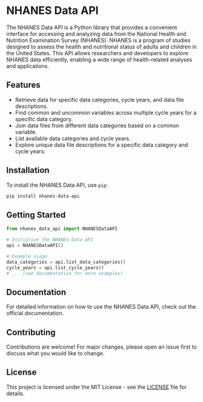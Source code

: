 # NHANES Data API

The NHANES Data API is a Python library that provides a convenient interface for accessing and analyzing data from the National Health and Nutrition Examination Survey (NHANES). NHANES is a program of studies designed to assess the health and nutritional status of adults and children in the United States. This API allows researchers and developers to explore NHANES data efficiently, enabling a wide range of health-related analyses and applications.

## Features

- Retrieve data for specific data categories, cycle years, and data file descriptions.
- Find common and uncommon variables across multiple cycle years for a specific data category.
- Join data files from different data categories based on a common variable.
- List available data categories and cycle years.
- Explore unique data file descriptions for a specific data category and cycle years.

## Installation

To install the NHANES Data API, use `pip`:

```bash
pip install nhanes-data-api
```

## Getting Started

```python
from nhanes_data_api import NHANESDataAPI

# Initialize the NHANES Data API
api = NHANESDataAPI()

# Example usage
data_categories = api.list_data_categories()
cycle_years = api.list_cycle_years()
# ... (see documentation for more examples)

```

## Documentation

For detailed information on how to use the NHANES Data API, check out the official documentation.

## Contributing

Contributions are welcome! For major changes, please open an issue first to discuss what you would like to change.

## License

This project is licensed under the MIT License - see the [LICENSE](https://github.com/kkrusere/NHANES-Data-API/blob/main/LICENSE) file for details.